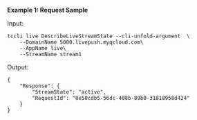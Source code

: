 **Example 1: Request Sample**



Input: 

```
tccli live DescribeLiveStreamState --cli-unfold-argument  \
    --DomainName 5000.livepush.myqcloud.com\
    --AppName live\
    --StreamName stream1
```

Output: 
```
{
    "Response": {
        "StreamState": "active",
        "RequestId": "8e50cdb5-56dc-408b-89b0-31818958d424"
    }
}
```

